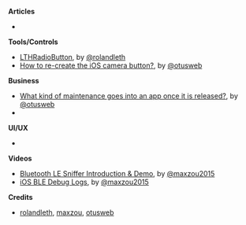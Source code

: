 
**Articles**

*


**Tools/Controls**

* [LTHRadioButton](https://github.com/rolandleth/LTHRadioButton), by [@rolandleth](https://twitter.com/rolandleth)
* [How to re-create the iOS camera button?](http://www.mobdesignapps.fr/blog/2016/10/21/how-to-re-create-the-ios-camera-button?utm_source=iosGoodies&utm_medium=email&utm_campaign=awareness), by [@otusweb](https://twitter.com/otusweb)

**Business**
* [What kind of maintenance goes into an app once it is released?](http://www.mobdesignapps.fr/blog/2016/10/12/what-kind-of-maintenance-goes-into-an-app-once-it-is-released?utm_source=iosGoodies&utm_medium=email&utm_campaign=awareness), by [@otusweb](https://twitter.com/otusweb)
*

**UI/UX**

*

**Videos**

* [Bluetooth LE Sniffer Introduction & Demo](http://youtu.be/2-1Dy2KzqE4), by [@maxzou2015](https://twitter.com/maxzou2015)
* [iOS BLE Debug Logs](http://youtu.be/M_YEqFHM6Xs), by [@maxzou2015](https://twitter.com/maxzou2015)

**Credits**

* [rolandleth](https://github.com/rolandleth), [maxzou](https://github.com/zouchaoqun), [otusweb](https://github.com/otusweb)

